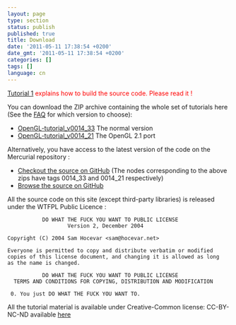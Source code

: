 ```yaml
---
layout: page
type: section
status: publish
published: true
title: Download
date: '2011-05-11 17:38:54 +0200'
date_gmt: '2011-05-11 17:38:54 +0200'
categories: []
tags: []
language: cn
---
```


<span style="color: #ff0000;">[Tutorial 1](http://www.opengl-tutorial.org/beginners-tutorials/tutorial-1-opening-a-window/) explains how to build the source code. Please read it !</span>

You can download the ZIP archive containing the whole set of tutorials here (See the [FAQ](http://www.opengl-tutorial.org/miscellaneous/faq/) for which version to choose):

* [OpenGL-tutorial_v0014_33]({{site.baseurl}}/assets/images/TODO/OpenGL-tutorial_v0014_33.zip) The normal version
* [OpenGL-tutorial_v0014_21]({{site.baseurl}}/assets/images/TODO/OpenGL-tutorial_v0014_21.zip) The OpenGL 2.1 port

Alternatively, you have access to the latest version of the code on the Mercurial repository :

* [Checkout the source on GitHub](https://github.com/Whiteseeker/opengl-tutorials) (The nodes corresponding to the above zips have tags 0014_33 and 0014_21 respectively)
* [Browse the source on GitHub](https://github.com/Whiteseeker/opengl-tutorials)

All the source code on this site (except third-party libraries) is released under the WTFPL Public Licence :
```
           DO WHAT THE FUCK YOU WANT TO PUBLIC LICENSE
                   Version 2, December 2004

Copyright (C) 2004 Sam Hocevar <sam@hocevar.net>

Everyone is permitted to copy and distribute verbatim or modified
copies of this license document, and changing it is allowed as long
as the name is changed.

           DO WHAT THE FUCK YOU WANT TO PUBLIC LICENSE
  TERMS AND CONDITIONS FOR COPYING, DISTRIBUTION AND MODIFICATION

 0. You just DO WHAT THE FUCK YOU WANT TO.
```
All the tutorial material is available under Creative-Common license: CC-BY-NC-ND available [here](http://creativecommons.org/licenses/by-nc-nd/3.0/fr/deed.en)
